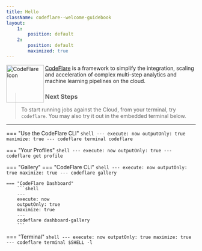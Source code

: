 ```yaml
---
title: Hello
className: codeflare--welcome-guidebook
layout:
    1:
        position: default
    2:
        position: default
        maximized: true
---
```


<img alt="CodeFlare Icon" src="@kui-shell/client/icons/svg/codeflare.svg" width="100" height="100" align="left" />

[CodeFlare](https://codeflare.dev) is a framework to simplify the
integration, scaling and acceleration of complex multi-step analytics
and machine learning pipelines on the cloud.

> ### Next Steps
>
> To start running jobs against the Cloud, from your terminal, try
> `codeflare`. You may also try it out in the embedded terminal below.


---


=== "Use the CodeFlare CLI"
    ```shell
    ---
    execute: now
    outputOnly: true
    maximize: true
    ---
    codeflare terminal codeflare
    ```

=== "Your Profiles"
    ```shell
    ---
    execute: now
    outputOnly: true
    ---
    codeflare get profile
    ```

=== "Gallery"
    === "CodeFlare CLI"
        ```shell
        ---
        execute: now
        outputOnly: true
        maximize: true
        ---
        codeflare gallery
        ```

    === "CodeFlare Dashboard"
        ```shell
        ---
        execute: now
        outputOnly: true
        maximize: true
        ---
        codeflare dashboard-gallery
        ```

=== "Terminal"
    ```shell
    ---
    execute: now
    outputOnly: true
    maximize: true
    ---
    codeflare terminal $SHELL -l
    ```

